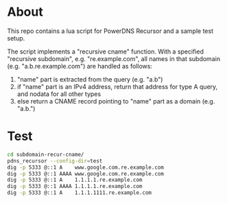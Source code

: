 # About

This repo contains a lua script for PowerDNS Recursor and a sample test setup.

The script implements a "recursive cname" function. With a specified "recursive
subdomain", e.g. "re.example.com", all names in that subdomain (e.g.
"a.b.re.example.com") are handled as follows:

1. "name" part is extracted from the query (e.g. "a.b")
2. if "name" part is an IPv4 address, return that address for type A query, and
   nodata for all other types
3. else return a CNAME record pointing to "name" part as a domain (e.g. "a.b.")

# Test

```bash
cd subdomain-recur-cname/
pdns_recursor --config-dir=test
dig -p 5333 @::1 A    www.google.com.re.example.com
dig -p 5333 @::1 AAAA www.google.com.re.example.com
dig -p 5333 @::1 A    1.1.1.1.re.example.com
dig -p 5333 @::1 AAAA 1.1.1.1.re.example.com
dig -p 5333 @::1 A    1.1.1.1111.re.example.com
```
